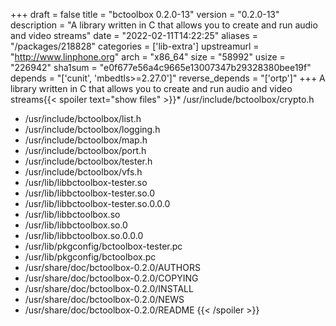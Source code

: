 +++
draft = false
title = "bctoolbox 0.2.0-13"
version = "0.2.0-13"
description = "A library written in C that allows you to create and run audio and video streams"
date = "2022-02-11T14:22:25"
aliases = "/packages/218828"
categories = ['lib-extra']
upstreamurl = "http://www.linphone.org"
arch = "x86_64"
size = "58992"
usize = "226942"
sha1sum = "e0f677e56a4c9665e13007347b29328380bee19f"
depends = "['cunit', 'mbedtls>=2.27.0']"
reverse_depends = "['ortp']"
+++
A library written in C that allows you to create and run audio and video streams{{< spoiler text="show files" >}}* /usr/include/bctoolbox/crypto.h
* /usr/include/bctoolbox/list.h
* /usr/include/bctoolbox/logging.h
* /usr/include/bctoolbox/map.h
* /usr/include/bctoolbox/port.h
* /usr/include/bctoolbox/tester.h
* /usr/include/bctoolbox/vfs.h
* /usr/lib/libbctoolbox-tester.so
* /usr/lib/libbctoolbox-tester.so.0
* /usr/lib/libbctoolbox-tester.so.0.0.0
* /usr/lib/libbctoolbox.so
* /usr/lib/libbctoolbox.so.0
* /usr/lib/libbctoolbox.so.0.0.0
* /usr/lib/pkgconfig/bctoolbox-tester.pc
* /usr/lib/pkgconfig/bctoolbox.pc
* /usr/share/doc/bctoolbox-0.2.0/AUTHORS
* /usr/share/doc/bctoolbox-0.2.0/COPYING
* /usr/share/doc/bctoolbox-0.2.0/INSTALL
* /usr/share/doc/bctoolbox-0.2.0/NEWS
* /usr/share/doc/bctoolbox-0.2.0/README
{{< /spoiler >}}